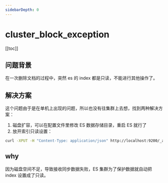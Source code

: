 ```yaml
---
sidebarDepth: 0
---
```

# cluster_block_exception

[[toc]]

## 问题背景

在一次删除文档的过程中，突然 es 的 index 都是只读，不能进行其他操作了。

## 解决方案

这个问题由于是在单机上出现的问题，所以也没有往集群上去想，找到两种解决方案：

1. 磁盘扩容，可以在配置文件里修改 ES 数据存储目录，重启 ES 就行了
2. 放开索引只读设置：

```bash
curl -XPUT -H "Content-Type: application/json" http://localhost:9200/_all/_settings -d '{"index.blocks.read_only_allow_delete": false}'
```

## why

因为磁盘空间不足，导致接收同步数据失败，ES 集群为了保护数据就自动把 index 设置成了只读。